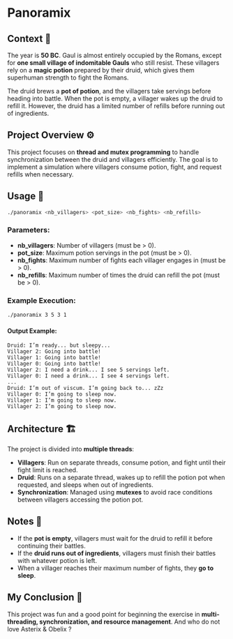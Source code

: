 # Panoramix

## Context 📜

The year is **50 BC**. Gaul is almost entirely occupied by the Romans, except for **one small village of indomitable Gauls** who still resist. These villagers rely on a **magic potion** prepared by their druid, which gives them superhuman strength to fight the Romans.

The druid brews a **pot of potion**, and the villagers take servings before heading into battle. When the pot is empty, a villager wakes up the druid to refill it. However, the druid has a limited number of refills before running out of ingredients.

## Project Overview ⚙️

This project focuses on **thread and mutex programming** to handle synchronization between the druid and villagers efficiently. The goal is to implement a simulation where villagers consume potion, fight, and request refills when necessary.

## Usage 🚀

```sh
./panoramix <nb_villagers> <pot_size> <nb_fights> <nb_refills>
```

### Parameters:

- **nb\_villagers**: Number of villagers (must be > 0).
- **pot\_size**: Maximum potion servings in the pot (must be > 0).
- **nb\_fights**: Maximum number of fights each villager engages in (must be > 0).
- **nb\_refills**: Maximum number of times the druid can refill the pot (must be > 0).

### Example Execution:

```sh
./panoramix 3 5 3 1
```

#### Output Example:

```
Druid: I’m ready... but sleepy...
Villager 2: Going into battle!
Villager 1: Going into battle!
Villager 0: Going into battle!
Villager 2: I need a drink... I see 5 servings left.
Villager 0: I need a drink... I see 4 servings left.
...
Druid: I’m out of viscum. I’m going back to... zZz
Villager 0: I’m going to sleep now.
Villager 1: I’m going to sleep now.
Villager 2: I’m going to sleep now.
```

## Architecture 🏗️

The project is divided into **multiple threads**:

- **Villagers**: Run on separate threads, consume potion, and fight until their fight limit is reached.
- **Druid**: Runs on a separate thread, wakes up to refill the potion pot when requested, and sleeps when out of ingredients.
- **Synchronization**: Managed using **mutexes** to avoid race conditions between villagers accessing the potion pot.

## Notes 📌

- If the **pot is empty**, villagers must wait for the druid to refill it before continuing their battles.
- If the **druid runs out of ingredients**, villagers must finish their battles with whatever potion is left.
- When a villager reaches their maximum number of fights, they **go to sleep**.

## My Conclusion 🏁

This project was fun and a good point for beginning the exercise in **multi-threading, synchronization, and resource management**. And who do not love Asterix & Obelix ?
